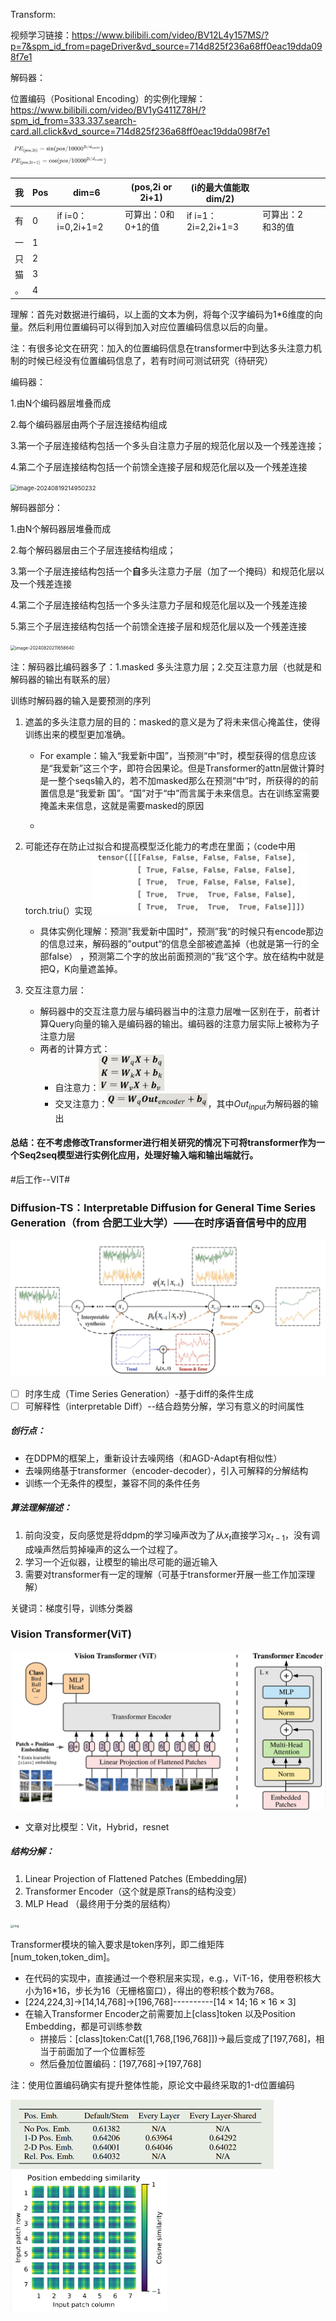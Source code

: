 Transform:

视频学习链接：https://www.bilibili.com/video/BV12L4y157MS/?p=7&spm_id_from=pageDriver&vd_source=714d825f236a68ff0eac19dda098f7e1

解码器：

 

位置编码（Positional Encoding）的实例化理解：https://www.bilibili.com/video/BV1yG411Z78H/?spm_id_from=333.337.search-card.all.click&vd_source=714d825f236a68ff0eac19dda098f7e1

<img src="https://raw.githubusercontent.com/Benluncy/PicGo/main/202408261157894.png" alt="image-20240825144218288" style="zoom: 15%;" />

| 我   | Pos  | dim=6              | (pos,2i or 2i+1)   | (i的最大值能取dim/2) |                  |      |      |
| ---- | ---- | ------------------ | ------------------ | -------------------- | ---------------- | ---- | ---- |
| 有   | 0    | if i=0：i=0,2i+1=2 | 可算出：0和0+1的值 | if i=1：2i=2,2i+1=3  | 可算出：2和3的值 |      |      |
| 一   | 1    |                    |                    |                      |                  |      |      |
| 只   | 2    |                    |                    |                      |                  |      |      |
| 猫   | 3    |                    |                    |                      |                  |      |      |
| 。   | 4    |                    |                    |                      |                  |      |      |

理解：首先对数据进行编码，以上面的文本为例，将每个汉字编码为1*6维度的向量。然后利用位置编码可以得到加入对应位置编码信息以后的向量。

注：有很多论文在研究：加入的位置编码信息在transformer中到达多头注意力机制的时候已经没有位置编码信息了，若有时间可测试研究（待研究）



编码器：

1.由N个编码器层堆叠而成

2.每个编码器层由两个子层连接结构组成

3.第一个子层连接结构包括一个多头自注意力子层的规范化层以及一个残差连接；

4.第二个子层连接结构包括一个前馈全连接子层和规范化层以及一个残差连接

<img src="../../../AppData/Roaming/Typora/typora-user-images/image-20240819214950232.png" alt="image-20240819214950232" style="zoom: 67%;" />



解码器部分：

1.由N个解码器层堆叠而成

2.每个解码器层由三个子层连接结构组成；

3.第一个子层连接结构包括一个**自**多头注意力子层（加了一个掩码）和规范化层以及一个残差连接

4.第二个子层连接结构包括一个多头注意力子层和规范化层以及一个残差连接

5.第三个子层连接结构包括一个前馈全连接子层和规范化层以及一个残差连接

<img src="C:/Users/2023/AppData/Roaming/Typora/typora-user-images/image-20240820211658640.png" alt="image-20240820211658640" style="zoom:50%;" />

注：解码器比编码器多了：1.masked 多头注意力层；2.交互注意力层（也就是和解码器的输出有联系的层）

训练时解码器的输入是要预测的序列

1. 遮盖的多头注意力层的目的：masked的意义是为了将未来信心掩盖住，使得训练出来的模型更加准确。

   - For example：输入“我爱新中国”，当预测“中”时，模型获得的信息应该是“我爱新”这三个字，即符合因果论。但是Transformer的attn层做计算时是一整个seqs输入的，若不加masked那么在预测“中”时，所获得的的前置信息是“我爱新 国”。“国”对于“中”而言属于未来信息。古在训练室需要掩盖未来信息，这就是需要masked的原因

   - 

2. 可能还存在防止过拟合和提高模型泛化能力的考虑在里面；（code中用torch.triu(）实现<img src="https://raw.githubusercontent.com/Benluncy/PicGo/main/202408252238883.png" alt="image-20240825150821863" style="zoom: 50%;" />

   - 具体实例化理解：预测"我爱新中国时"，预测”我“的时候只有encode那边的信息过来，解码器的”output“的信息全部被遮盖掉（也就是第一行的全部false）	，预测第二个字的放出前面预测的”我“这个字。放在结构中就是把Q，K向量遮盖掉。



1. 交互注意力层：
   - 解码器中的交互注意力层与编码器当中的注意力层唯一区别在于，前者计算Query向量的输入是编码器的输出。编码器的注意力层实际上被称为子注意力层
   - 两者的计算方式：
     - 自注意力：<img src="https://raw.githubusercontent.com/Benluncy/PicGo/main/202408252238689.png" alt="image-20240825151851329" style="zoom:33%;" />
     - 交叉注意力：<img src="https://raw.githubusercontent.com/Benluncy/PicGo/main/202408252238897.png" alt="image-20240825151915052" style="zoom:33%;" />，其中$Out_{input}$为解码器的输出





#### 总结：在不考虑修改Transformer进行相关研究的情况下可将transformer作为一个Seq2seq模型进行实例化应用，处理好输入端和输出端就行。

#后工作--VIT#



### Diffusion-TS：Interpretable Diffusion for General Time Series Generation（from 合肥工业大学）——在时序语音信号中的应用

<img src="https://raw.githubusercontent.com/Benluncy/PicGo/main/202408252238893.png" alt="image-20240825154543136" style="zoom:50%;" />

- [ ] 时序生成（Time Series Generation）-基于diff的条件生成 
- [ ] 可解释性（interpretable Diff）--结合趋势分解，学习有意义的时间属性

##### 创行点：

- 在DDPM的框架上，重新设计去噪网络（和AGD-Adapt有相似性）
- 去噪网络基于transformer（encoder-decoder），引入可解释的分解结构
- 训练一个无条件的模型，兼容不同的条件任务



##### 算法理解描述：

1. 前向没变，反向感觉是将ddpm的学习噪声改为了从$x_t$直接学习$x_{t-1}$，没有调成噪声然后剪掉噪声的这么一个过程了。
2. 学习一个近似器，让模型的输出尽可能的逼近输入
3. 需要对transformer有一定的理解（可基于transformer开展一些工作加深理解）

关键词：梯度引导，训练分类器

### Vision Transformer(ViT)

<img src="https://raw.githubusercontent.com/Benluncy/PicGo/main/202408261157616.png" alt="image-20240825172123631" style="zoom: 50%;" />

- 文章对比模型：Vit，Hybrid，resnet



##### 结构分解：

1. Linear Projection of Flattened Patches (Embedding层)
2. Transformer Encoder（这个就是原Trans的结构没变）
3. MLP Head （最终用于分类的层结构）

<img src="https://upload-images.jianshu.io/upload_images/23551183-6279f24de7aba178.gif?imageMogr2/auto-orient/strip|imageView2/2/w/1200/format/webp" alt="img" style="zoom:33%;" />

Transformer模块的输入要求是token序列，即二维矩阵[num_token,token_dim]。

- 在代码的实现中，直接通过一个卷积层来实现，e.g.，ViT-16，使用卷积核大小为16*16，步长为16（无栅格窗口），得出的卷积核个数为768。
- [224,224,3]->[14,14,768]->[196,768]----------$[14\times 14;16\times16\times3]$
- 在输入Transformer Encoder之前需要加上[class]token 以及Position Embedding，都是可训练参数
  - 拼接后：[class]token:Cat([1,768,[196,768]])->最后变成了[197,768]，相当于前面加了一个位置标签
  - 然后叠加位置编码：[197,768]->[197,768]

​			注：使用位置编码确实有提升整体性能，原论文中最终采取的1-d位置编码

<img src="https://raw.githubusercontent.com/Benluncy/PicGo/main/202408252245855.png" alt="image-20240825211703700" style="zoom: 50%;" /><img src="https://raw.githubusercontent.com/Benluncy/PicGo/main/202408252239480.png" alt="image-20240825211953730" style="zoom:33%;" />















